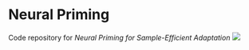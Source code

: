 # Neural Priming

Code repository for *Neural Priming for Sample-Efficient Adaptation*
<img src='assets/teaser.jpg, width = 500'>

